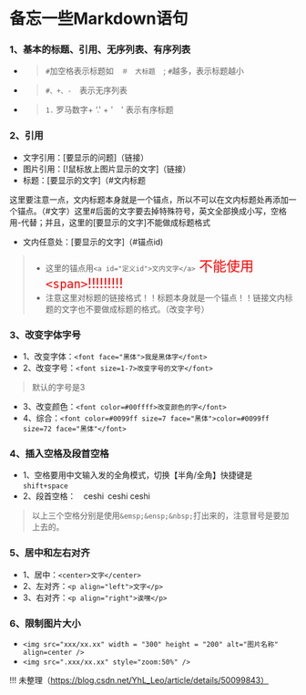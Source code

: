 # 备忘一些Markdown语句

### 1、基本的标题、引用、无序列表、有序列表

+ >`#`加空格表示标题如　`＃　大标题`　; `#`越多，表示标题越小
+ >`#、+、-`　表示无序列表
+ >`1.` 罗马数字+ ‘.' + '　' 表示有序标题

### 2、引用

+ 文字引用：[要显示的问题]（链接）
+ 图片引用：[!鼠标放上图片显示的文字]（链接）
+ 标题：[要显示的文字]（#文内标题

这里要注意一点，文内标题本身就是一个锚点，所以不可以在文内标题处再添加一个锚点。（#文字）这里#后面的文字要去掉特殊符号，英文全部换成小写，空格用-代替；并且，这里的[要显示的文字]不能做成标题格式

+ 文内任意处：[要显示的文字]（#锚点id)

>+ 这里的锚点用`<a id="定义id">文内文字</a>`<font size=5 color=Red>    不能使用`<span>`!!!!!!!!!</font><br>
>+ 注意这里对标题的链接格式！！标题本身就是一个锚点！！链接文内标题的文字也不要做成标题的格式。（改变字号）

### 3、改变字体字号

+ 1、改变字体：`<font face="黑体">我是黑体字</font>`
+ 2、改变字号：`<font size=1-7>改变字号的文字</font>`

>默认的字号是3

+ 3、改变颜色：`<font color=#00ffff>改变颜色的字</font>`
+ 4、综合：`<font color=#0099ff size=7 face="黑体">color=#0099ff size=72 face="黑体"</font>`

### 4、插入空格及段首空格

+ 1、空格要用中文输入发的全角模式，切换【半角/全角】快捷键是`shift+space`
+ 2、段首空格：&emsp;ceshi&ensp;ceshi&nbsp;ceshi
> 以上三个空格分别是使用`&emsp;&ensp;&nbsp;`打出来的，注意冒号是要加上去的。

### 5、居中和左右对齐

+ 1、居中：`<center>文字</center>`
+ 2、左对齐：`<p align="left">文字</p>`
+ 3、右对齐：`<p align="right">诶嘿</p>`

### 6、限制图片大小
+ `<img src="xxx/xx.xx" width = "300" height = "200" alt="图片名称" align=center />`
+ `<img src=".xxx/xx.xx" style="zoom:50%" />`

!!! 未整理（https://blog.csdn.net/YhL_Leo/article/details/50099843）